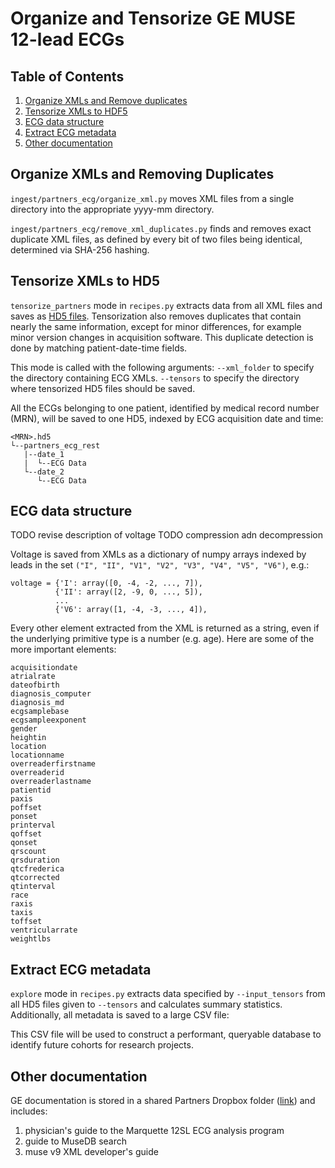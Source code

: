 # Organize and Tensorize GE MUSE 12-lead ECGs

## Table of Contents
1. [Organize XMLs and Remove duplicates](#organize-xmls-and-remove-duplicates)
2. [Tensorize XMLs to HDF5](#tensorize-xmls-to-hdf5)
3. [ECG data structure](#ecg-data-structure)
4. [Extract ECG metadata](#extract-ecg-metadata)
5. [Other documentation](#other-documentation)

## Organize XMLs and Removing Duplicates
`ingest/partners_ecg/organize_xml.py` moves XML files from a single directory into the appropriate yyyy-mm directory.

`ingest/partners_ecg/remove_xml_duplicates.py` finds and removes exact duplicate XML files, as defined by every bit of two files being identical, determined via SHA-256 hashing.

## Tensorize XMLs to HD5
`tensorize_partners` mode in `recipes.py` extracts data from all XML files and saves as [HD5 files](https://www.hdfgroup.org). Tensorization also removes duplicates that contain nearly the same information, except for minor differences, for example minor version changes in acquisition software. This duplicate detection is done by matching patient-date-time fields.

This mode is called with the following arguments:
`--xml_folder` to specify the directory containing ECG XMLs.
`--tensors` to specify the directory where tensorized HD5 files should be saved.

All the ECGs belonging to one patient, identified by medical record number (MRN), will be saved to one HD5, indexed by ECG acquisition date and time:
```
<MRN>.hd5
└--partners_ecg_rest
   |--date_1
   |  └--ECG Data
   └--date_2
      └--ECG Data
```

## ECG data structure
TODO revise description of voltage
TODO compression adn decompression

Voltage is saved from XMLs as a dictionary of numpy arrays indexed by leads in the set `("I", "II", "V1", "V2", "V3", "V4", "V5", "V6")`, e.g.:

```
voltage = {'I': array([0, -4, -2, ..., 7]),
          {'II': array([2, -9, 0, ..., 5]),
          ...
          {'V6': array([1, -4, -3, ..., 4]),
```

Every other element extracted from the XML is returned as a string, even if the underlying primitive type is a number (e.g. age). Here are some of the more important elements:

```
acquisitiondate
atrialrate
dateofbirth
diagnosis_computer
diagnosis_md
ecgsamplebase
ecgsampleexponent
gender
heightin
location
locationname
overreaderfirstname
overreaderid
overreaderlastname
patientid
paxis
poffset
ponset
printerval
qoffset
qonset
qrscount
qrsduration
qtcfrederica
qtcorrected
qtinterval
race
raxis
taxis
toffset
ventricularrate
weightlbs
```

## Extract ECG metadata
`explore` mode in `recipes.py` extracts data specified by `--input_tensors` from all HD5 files given to `--tensors` and calculates summary statistics. Additionally, all metadata is saved to a large CSV file:

This CSV file will be used to construct a performant, queryable database to identify future cohorts for research projects.

## Other documentation
GE documentation is stored in a shared Partners Dropbox folder ([link](https://www.dropbox.com/sh/c5tgm0lory72ge0/AADqKvUicDdyWzHYhtad0lU4a?dl=0)) and includes:
1. physician's guide to the Marquette 12SL ECG analysis program
2. guide to MuseDB search
3. muse v9 XML developer's guide
